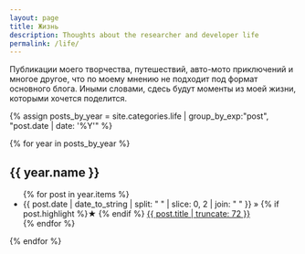 ```yaml
---
layout: page
title: Жизнь
description: Thoughts about the researcher and developer life
permalink: /life/
---
```


Публикации моего творчества, путешествий, авто-мото приключений и многое другое, что по моему мнению не подходит под формат основного блога. Иными словами, сдесь будут моменты из моей жизни, которыми хочется поделится.

{% assign posts_by_year = site.categories.life | group_by_exp:"post", "post.date | date: '%Y'" %}

{% for year in posts_by_year %}
<h2>{{ year.name }}</h2>
<ul>
  {% for post in year.items %}
    <li>
      {{ post.date | date_to_string  | split: " " | slice: 0, 2 | join: " " }} » 
      {% if post.highlight %}&starf; {% endif %}
      <a href="{{ post.url }}" title="{{ post.title }}">
        {{ post.title | truncate: 72 }}
      </a>
    </li>
  {% endfor %}
</ul>
{% endfor %}